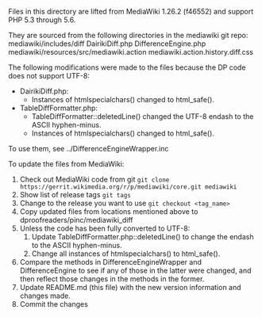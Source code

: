 Files in this directory are lifted from MediaWiki 1.26.2 (f46552)
and support PHP 5.3 through 5.6.

They are sourced from the following directories in the mediawiki git repo:
    mediawiki/includes/diff
        DairikiDiff.php
        DifferenceEngine.php
    mediawiki/resources/src/mediawiki.action
        mediawiki.action.history.diff.css

The following modifications were made to the files because the DP code does
not support UTF-8:
* DairikiDiff.php:
  * Instances of htmlspecialchars() changed to html_safe().
* TableDiffFormatter.php:
  * TableDiffFormatter::deletedLine() changed the UTF-8 endash to the
    ASCII hyphen-minus.
  * Instances of htmlspecialchars() changed to html_safe().

To use them, see ../DifferenceEngineWrapper.inc

To update the files from MediaWiki:
1. Check out MediaWiki code from git
  `git clone https://gerrit.wikimedia.org/r/p/mediawiki/core.git mediawiki`
2. Show list of release tags
  `git tags`
3. Change to the release you want to use
  `git checkout <tag_name>`
4. Copy updated files from locations mentioned above to
   dproofreaders/pinc/mediawiki_diff
5. Unless the code has been fully converted to UTF-8:
   1. Update TableDiffFormatter.php::deletedLine() to change the endash to
      the ASCII hyphen-minus.
   2. Change all instances of htmlspecialchars() to html_safe().
6. Compare the methods in DifferenceEngineWrapper and DifferenceEngine to
   see if any of those in the latter were changed, and then reflect those
   changes in the methods in the former.
7. Update README.md (this file) with the new version information and
   changes made.
8. Commit the changes
